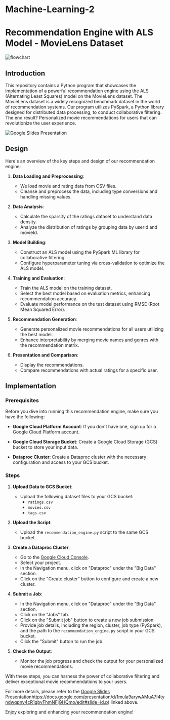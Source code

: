 # Machine-Learning-2

# Recommendation Engine with ALS Model - MovieLens Dataset

![flowchart](https://github.com/franketang/Machine-Learning-2/assets/29631514/864dd113-8395-4e97-bdc3-fa7e05ea07bf)


## Introduction

This repository contains a Python program that showcases the implementation of a powerful recommendation engine using the ALS (Alternating Least Squares) model on the MovieLens dataset. The MovieLens dataset is a widely recognized benchmark dataset in the world of recommendation systems. Our program utilizes PySpark, a Python library designed for distributed data processing, to conduct collaborative filtering. The end result? Personalized movie recommendations for users that can revolutionize the user experience.

![Google Slides Presentation]([link_to_google_slides](https://docs.google.com/presentation/d/1mula9arywAMuA7I4tyndwqpnv4cR1gbvFhmNFjGHQmo/edit#slide=id.p))

## Design

Here's an overview of the key steps and design of our recommendation engine:

1. **Data Loading and Preprocessing**:
   - We load movie and rating data from CSV files.
   - Cleanse and preprocess the data, including type conversions and handling missing values.

2. **Data Analysis**:
   - Calculate the sparsity of the ratings dataset to understand data density.
   - Analyze the distribution of ratings by grouping data by userId and movieId.

3. **Model Building**:
   - Construct an ALS model using the PySpark ML library for collaborative filtering.
   - Configure hyperparameter tuning via cross-validation to optimize the ALS model.

4. **Training and Evaluation**:
   - Train the ALS model on the training dataset.
   - Select the best model based on evaluation metrics, enhancing recommendation accuracy.
   - Evaluate model performance on the test dataset using RMSE (Root Mean Squared Error).

5. **Recommendation Generation**:
   - Generate personalized movie recommendations for all users utilizing the best model.
   - Enhance interpretability by merging movie names and genres with the recommendation matrix.

6. **Presentation and Comparison**:
   - Display the recommendations.
   - Compare recommendations with actual ratings for a specific user.

## Implementation

### Prerequisites

Before you dive into running this recommendation engine, make sure you have the following:

- **Google Cloud Platform Account**: If you don't have one, sign up for a Google Cloud Platform account.

- **Google Cloud Storage Bucket**: Create a Google Cloud Storage (GCS) bucket to store your input data.

- **Dataproc Cluster**: Create a Dataproc cluster with the necessary configuration and access to your GCS bucket.

### Steps

1. **Upload Data to GCS Bucket**:
   - Upload the following dataset files to your GCS bucket:
     - `ratings.csv`
     - `movies.csv`
     - `tags.csv`

2. **Upload the Script**:
   - Upload the `recommendation_engine.py` script to the same GCS bucket.

3. **Create a Dataproc Cluster**:
   - Go to the [Google Cloud Console](https://console.cloud.google.com).
   - Select your project.
   - In the Navigation menu, click on "Dataproc" under the "Big Data" section.
   - Click on the "Create cluster" button to configure and create a new cluster.

4. **Submit a Job**:
   - In the Navigation menu, click on "Dataproc" under the "Big Data" section.
   - Click on the "Jobs" tab.
   - Click on the "Submit job" button to create a new job submission.
   - Provide job details, including the region, cluster, job type (PySpark), and the path to the `recommendation_engine.py` script in your GCS bucket.
   - Click the "Submit" button to run the job.

5. **Check the Output**:
   - Monitor the job progress and check the output for your personalized movie recommendations.

With these steps, you can harness the power of collaborative filtering and deliver exceptional movie recommendations to your users.

For more details, please refer to the [Google Slides Presentation](https://docs.google.com/presentation/d/1mula9arywAMuA7I4tyndwqpnv4cR1gbvFhmNFjGHQmo/edit#slide=id.p)https://docs.google.com/presentation/d/1mula9arywAMuA7I4tyndwqpnv4cR1gbvFhmNFjGHQmo/edit#slide=id.p) linked above.

Enjoy exploring and enhancing your recommendation engine!
